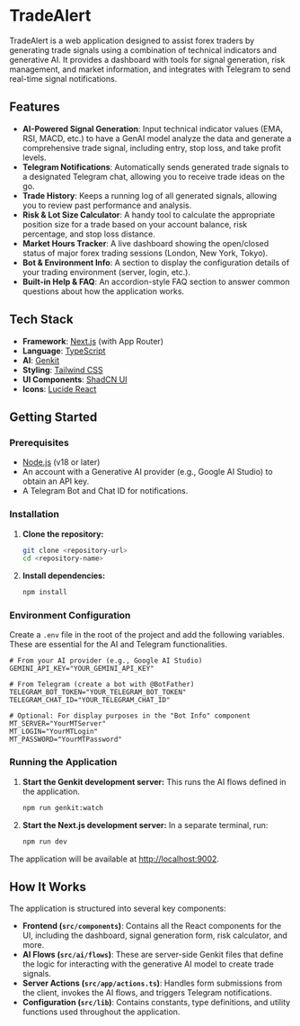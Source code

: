 # TradeAlert

TradeAlert is a web application designed to assist forex traders by generating trade signals using a combination of technical indicators and generative AI. It provides a dashboard with tools for signal generation, risk management, and market information, and integrates with Telegram to send real-time signal notifications.

## Features

- **AI-Powered Signal Generation**: Input technical indicator values (EMA, RSI, MACD, etc.) to have a GenAI model analyze the data and generate a comprehensive trade signal, including entry, stop loss, and take profit levels.
- **Telegram Notifications**: Automatically sends generated trade signals to a designated Telegram chat, allowing you to receive trade ideas on the go.
- **Trade History**: Keeps a running log of all generated signals, allowing you to review past performance and analysis.
- **Risk & Lot Size Calculator**: A handy tool to calculate the appropriate position size for a trade based on your account balance, risk percentage, and stop loss distance.
- **Market Hours Tracker**: A live dashboard showing the open/closed status of major forex trading sessions (London, New York, Tokyo).
- **Bot & Environment Info**: A section to display the configuration details of your trading environment (server, login, etc.).
- **Built-in Help & FAQ**: An accordion-style FAQ section to answer common questions about how the application works.

## Tech Stack

- **Framework**: [Next.js](https://nextjs.org/) (with App Router)
- **Language**: [TypeScript](https://www.typescriptlang.org/)
- **AI**: [Genkit](https://firebase.google.com/docs/genkit)
- **Styling**: [Tailwind CSS](https://tailwindcss.com/)
- **UI Components**: [ShadCN UI](https://ui.shadcn.com/)
- **Icons**: [Lucide React](https://lucide.dev/guide/packages/lucide-react)

## Getting Started

### Prerequisites

- [Node.js](https://nodejs.org/) (v18 or later)
- An account with a Generative AI provider (e.g., Google AI Studio) to obtain an API key.
- A Telegram Bot and Chat ID for notifications.

### Installation

1.  **Clone the repository:**
    ```bash
    git clone <repository-url>
    cd <repository-name>
    ```

2.  **Install dependencies:**
    ```bash
    npm install
    ```

### Environment Configuration

Create a `.env` file in the root of the project and add the following variables. These are essential for the AI and Telegram functionalities.

```
# From your AI provider (e.g., Google AI Studio)
GEMINI_API_KEY="YOUR_GEMINI_API_KEY"

# From Telegram (create a bot with @BotFather)
TELEGRAM_BOT_TOKEN="YOUR_TELEGRAM_BOT_TOKEN"
TELEGRAM_CHAT_ID="YOUR_TELEGRAM_CHAT_ID"

# Optional: For display purposes in the "Bot Info" component
MT_SERVER="YourMTServer"
MT_LOGIN="YourMTLogin"
MT_PASSWORD="YourMTPassword"
```

### Running the Application

1.  **Start the Genkit development server:**
    This runs the AI flows defined in the application.
    ```bash
    npm run genkit:watch
    ```

2.  **Start the Next.js development server:**
    In a separate terminal, run:
    ```bash
    npm run dev
    ```

The application will be available at [http://localhost:9002](http://localhost:9002).

## How It Works

The application is structured into several key components:

- **Frontend (`src/components`)**: Contains all the React components for the UI, including the dashboard, signal generation form, risk calculator, and more.
- **AI Flows (`src/ai/flows`)**: These are server-side Genkit files that define the logic for interacting with the generative AI model to create trade signals.
- **Server Actions (`src/app/actions.ts`)**: Handles form submissions from the client, invokes the AI flows, and triggers Telegram notifications.
- **Configuration (`src/lib`)**: Contains constants, type definitions, and utility functions used throughout the application.
